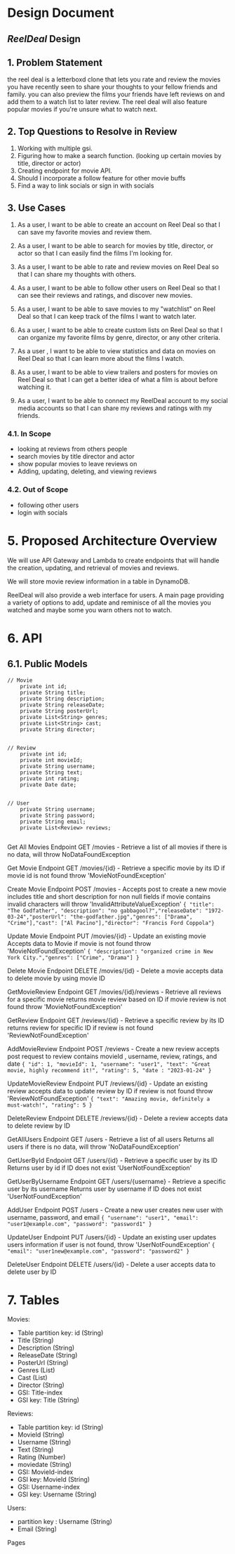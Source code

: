 # Design Document

## _ReelDeal_ Design

## 1. Problem Statement

the reel deal is a letterboxd clone that lets you rate and review the movies you have recently seen to share your thoughts to your fellow friends and family. you can also preview the films your friends have left reviews on and add them to a watch list to later review. The reel deal will also feature popular movies if you're unsure what to watch next.

## 2. Top Questions to Resolve in Review


1. Working with multiple gsi.
2. Figuring how to make a search function. (looking up certain movies by title, director or actor)
3. Creating endpoint for movie API.
4. Should I incorporate a follow feature for other movie buffs
5. Find a way to link socials or sign in with socials 


## 3. Use Cases


1. As a user, I want to be able to create an account on Reel Deal so that I can save my favorite movies and review them.

2. As a user, I want to be able to search for movies by title, director, or actor so that I can easily find the films I'm looking for.

3. As a user, I want to be able to rate and review movies on Reel Deal so that I can share my thoughts with others.

4. As a user, I want to be able to follow other users on Reel Deal so that I can see their reviews and ratings, and discover new movies.

5. As a user, I want to be able to save movies to my "watchlist" on Reel Deal so that I can keep track of the films I want to watch later.

6. As a user, I want to be able to create custom lists on Reel Deal so that I can organize my favorite films by genre, director, or any other criteria.

7. As a user , I want to be able to view statistics and data on movies on Reel Deal so that I can learn more about the films I watch.

8. As a user, I want to be able to view trailers and posters for movies on Reel Deal so that I can get a better idea of what a film is about before watching it.

9. As a user, I want to be able to connect my ReelDeal account to my social media accounts so that I can share my reviews and ratings with my friends.

### 4.1. In Scope

* looking at reviews from others people
* search movies by title director and actor
* show popular movies to leave reviews on
* Adding, updating, deleting, and viewing reviews


### 4.2. Out of Scope

* following other users 
* login with socials

# 5. Proposed Architecture Overview


We will use API Gateway and Lambda to create endpoints that will handle the creation, updating, and retrieval of movies and reviews. 

We will store movie review information in a table in DynamoDB.

ReelDeal will also provide a web interface for users. A main page providing a variety of options to add, update and reminisce of all the movies you watched and maybe some you warn others not to watch.


# 6. API

## 6.1. Public Models

```
// Movie 
    private int id;
    private String title;
    private String description;
    private String releaseDate;
    private String posterUrl;
    private List<String> genres;
    private List<String> cast;
    private String director;


// Review 
    private int id;
    private int movieId;
    private String username;
    private String text;
    private int rating;
    private Date date;


// User 
    private String username;
    private String password;
    private String email;
    private List<Review> reviews;


```
Get All Movies Endpoint
GET /movies - Retrieve a list of all movies
if there is no data, will throw NoDataFoundException

Get Movie Endpoint
GET /movies/{id} - Retrieve a specific movie by its ID
if movie id is not found throw 'MovieNotFoundException'

Create Movie Endpoint
POST /movies - Accepts post to create a new movie includes title and short description for non null fields 
if movie contains invalid characters will throw 'InvalidAttributeValueException'
```{ "title": "The Godfather", "description": "no gabbagool?","releaseDate": "1972-03-24","posterUrl": "the-godfather.jpg","genres": ["Drama", "Crime"],"cast": ["Al Pacino"],"director": "Francis Ford Coppola"}```

Update Movie Endpoint
PUT /movies/{id} - Update an existing movie
Accepts data to Movie 
if movie is not found throw 'MovieNotFoundException'
```{ "description": "organized crime in New York City.","genres": ["Crime", "Drama"] }```

Delete Movie Endpoint
DELETE /movies/{id} - Delete a movie
accepts data to delete movie by using movie ID

GetMovieReview Endpoint
GET /movies/{id}/reviews - Retrieve all reviews for a specific movie
returns movie review based on ID
if movie review is not found throw 'MovieNotFoundException'

GetReview Endpoint
GET /reviews/{id} - Retrieve a specific review by its ID
returns review for specific ID
if review is not found 'ReviewNotFoundException'

AddMovieReview Endpoint
POST /reviews - Create a new review
accepts post request to review 
contains movieId , username, review, ratings, and date
```{ "id": 1, "movieId": 1, "username": "user1", "text": "Great movie, highly recommend it!", "rating": 5, "date : "2023-01-24" }```

UpdateMovieReview Endpoint
PUT /reviews/{id} - Update an existing review
accepts data to update review by ID
if review is not found throw 'ReviewNotFoundException'
```{ "text": "Amazing movie, definitely a must-watch!", "rating": 5 }```

DeleteReview Endpoint
DELETE /reviews/{id} - Delete a review
accepts data to delete review by ID

GetAllUsers Endpoint
GET /users - Retrieve a list of all users
Returns all users if there is no data, will throw 'NoDataFoundException'

GetUserById Endpoint
GET /users/{id} - Retrieve a specific user by its ID
Returns user by id if ID does not exist 'UserNotFoundException'

GetUserByUsername Endpoint
GET /users/{username} - Retrieve a specific user by its username
Returns user by username if ID does not exist 'UserNotFoundException'

AddUser Endpoint
POST /users - Create a new user
creates new user with username, password, and email
```{ "username": "user1", "email": "user1@example.com", "password": "password1" }```

UpdateUser Endpoint
PUT /users/{id} - Update an existing user
updates users information if user is not found, throw 'UserNotFoundException'
```{ "email": "user1new@example.com", "password": "password2" }```

DeleteUser Endpoint
DELETE /users/{id} - Delete a user
accepts data to delete user by ID

# 7. Tables

Movies:
- Table partition key: id (String)
- Title (String)
- Description (String)
- ReleaseDate (String)
- PosterUrl (String)
- Genres (List<String>)
- Cast (List<String>)
- Director (String)
- GSI: Title-index
- GSI key: Title (String)

Reviews:
- Table partition key: id (String)
- MovieId (String)
- Username (String)
- Text (String)
- Rating (Number)
- moviedate (String)
- GSI: MovieId-index
- GSI key: MovieId (String)
- GSI: Username-index
- GSI key: Username (String)

Users:
- partition key : Username (String)
- Email (String)



Pages

